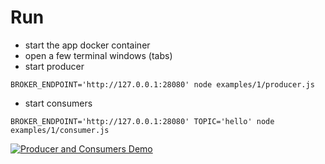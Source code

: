 # Run
* start the app docker container
* open a few terminal windows (tabs)
* start producer
```
BROKER_ENDPOINT='http://127.0.0.1:28080' node examples/1/producer.js
```
* start consumers
```
BROKER_ENDPOINT='http://127.0.0.1:28080' TOPIC='hello' node examples/1/consumer.js
```

[![Producer and Consumers Demo](http://img.youtube.com/vi/6QbjL1l28uk/0.jpg)](https://www.youtube.com/watch?v=6QbjL1l28uk "Producer and Consumers Demo")
